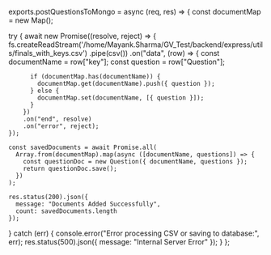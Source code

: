 exports.postQuestionsToMongo = async (req, res) => {
  const documentMap = new Map();

  try {
    await new Promise((resolve, reject) => {
      fs.createReadStream('/home/Mayank.Sharma/GV_Test/backend/express/utils/finals_with_keys.csv')
        .pipe(csv())
        .on("data", (row) => {
          const documentName = row["key"];
          const question = row["Question"];
          
          if (documentMap.has(documentName)) {
            documentMap.get(documentName).push({ question });
          } else {
            documentMap.set(documentName, [{ question }]);
          }
        })
        .on("end", resolve)
        .on("error", reject);
    });

    const savedDocuments = await Promise.all(
      Array.from(documentMap).map(async ([documentName, questions]) => {
        const questionDoc = new Question({ documentName, questions });
        return questionDoc.save();
      })
    );

    res.status(200).json({ 
      message: "Documents Added Successfully", 
      count: savedDocuments.length 
    });
  } catch (err) {
    console.error("Error processing CSV or saving to database:", err);
    res.status(500).json({ message: "Internal Server Error" });
  }
};
